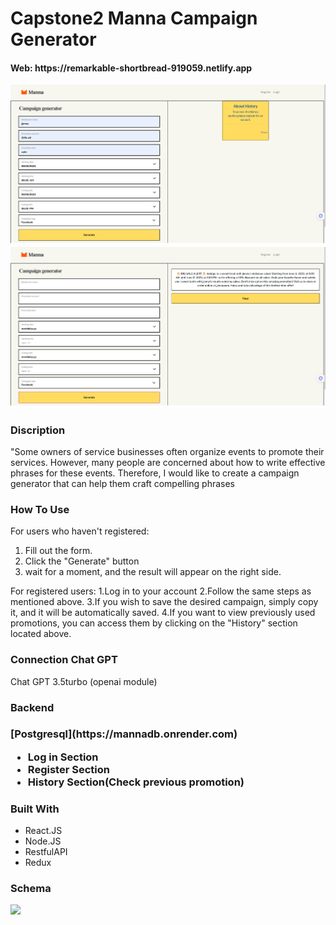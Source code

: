 <h1>Capstone2 Manna Campaign Generator</h1>
<h4>Web: https://remarkable-shortbread-919059.netlify.app</h4>
<img src="https://github.com/jenny4711/manna/blob/main/public/img/Screenshot%202023-06-03%20at%202.56.35%20PM.png"/>
<br/>
<img src="https://github.com/jenny4711/manna/blob/main/public/img/Screenshot%202023-06-03%20at%202.57.05%20PM.png"/>
<h3>Discription</h3>
<p>"Some owners of service businesses often organize events to promote their services. However, many people are concerned about how to write effective phrases for these events. Therefore, 
  I would like to create a campaign generator that can help them craft compelling phrases</p>
  
  <h3>How To Use</h3>
  
  For users who haven't registered:
  1. Fill out the form.
  2. Click the "Generate" button
  3. wait for a moment, and the result will appear on the right side.

For registered users:
1.Log in to your account
2.Follow the same steps as mentioned above.
3.If you wish to save the desired campaign, simply copy it, and it will be automatically saved.
4.If you want to view previously used promotions, you can access them by clicking on the "History" section located above.

<h3>Connection Chat GPT</h3>
<p>Chat GPT 3.5turbo (openai module)</p>

<h3>Backend<h3>
  <p>[Postgresql](https://mannadb.onrender.com)</p>
  <ul>
    <li>Log in Section</li>
    <li>Register Section</li>
    <li>History Section(Check previous promotion)</li>
  </ul>
  
  <h3>Built With</h3>
  <ul>
    <li>React.JS</li>
    <li>Node.JS</li>
    <li>RestfulAPI</li>
    <li>Redux</li>
  </ul>
  

<h3>Schema</h3>
<img src="https://github.com/jenny4711/capstoneTwo_schema/blob/main/manna%20schema.png"/>
